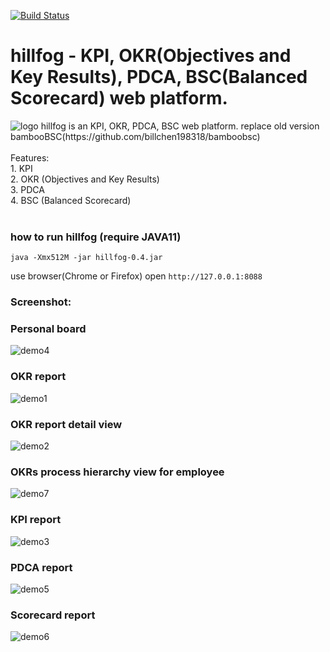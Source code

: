 [![Build Status](https://travis-ci.org/billchen198318/hillfog.svg?branch=master)](https://travis-ci.org/billchen198318/hillfog)

# hillfog - KPI, OKR(Objectives and Key Results), PDCA, BSC(Balanced Scorecard) web platform.
<img alt="logo" src="https://raw.githubusercontent.com/billchen198318/hillfog/master/core-app/resources/static/images/logo.png">
hillfog is an KPI, OKR, PDCA, BSC web platform. replace old version bambooBSC(https://github.com/billchen198318/bamboobsc)

<br>
<br>
Features:<br>
1. KPI<br>
2. OKR (Objectives and Key Results)<br>
3. PDCA<br>
4. BSC (Balanced Scorecard)<br>
<br>



### how to run hillfog (require JAVA11)
`java -Xmx512M -jar hillfog-0.4.jar`

use browser(Chrome or Firefox) open `http://127.0.0.1:8088`

### Screenshot: 

### Personal board
<img alt="demo4" src="https://raw.githubusercontent.com/billchen198318/hillfog/master/doc/P04.png">

### OKR report
<img alt="demo1" src="https://raw.githubusercontent.com/billchen198318/hillfog/master/doc/P01.png">

### OKR report detail view
<img alt="demo2" src="https://raw.githubusercontent.com/billchen198318/hillfog/master/doc/P02.png">

### OKRs process hierarchy view for employee
<img alt="demo7" src="https://raw.githubusercontent.com/billchen198318/hillfog/master/doc/P07.png">

### KPI report
<img alt="demo3" src="https://raw.githubusercontent.com/billchen198318/hillfog/master/doc/P03.png">

### PDCA report
<img alt="demo5" src="https://raw.githubusercontent.com/billchen198318/hillfog/master/doc/P05.png">

### Scorecard report
<img alt="demo6" src="https://raw.githubusercontent.com/billchen198318/hillfog/master/doc/P06.png">

